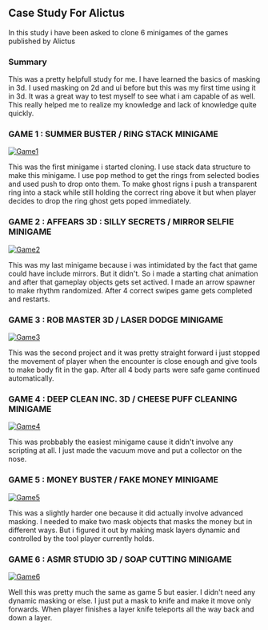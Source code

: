 ## Case Study For Alictus
In this study i have been asked to clone 6 minigames of the games published by Alictus

### Summary

This was a pretty helpfull study for me. I have learned the basics of masking in 3d. I used masking on 2d and ui before but this was my first time using it in 3d. It was a great way to test myself to see what i am capable of as well. This really helped me to realize my knowledge and lack of knowledge quite quickly.

### GAME 1 : SUMMER BUSTER / RING STACK MINIGAME
[![Game1](https://play-lh.googleusercontent.com/AR8LFe7IAzVP-YXXEIaU8d4EjhbYOL3dk7_d_0YQhvQOww14PlDm3bxUsMBDiMk1Odc=w240-h480 "Game1")](https://play.google.com/store/apps/details?id=com.cg.waterbuster&gl=TR "Game1")

This was the first minigame i started cloning. I use stack data structure to make this minigame. I use pop method to get the rings from selected bodies and used push to drop onto them. To make ghost rigns i push a transparent ring into a stack while still holding the correct ring above it but when player decides to drop the ring ghost gets poped immediately. 
### GAME 2 : AFFEARS 3D : SILLY SECRETS / MIRROR SELFIE MINIGAME
[![Game2](https://play-lh.googleusercontent.com/5NzDWrIb0CP9udtEUDCNvxJ-X484Q8EslT8YA0ugyBIwm1pPTKorAD0_34JmTwdIXtw=w240-h480-rw "Game2")](https://play.google.com/store/apps/details?id=com.sk.babymatch&gl=TR "Game2")

This was my last minigame because i was intimidated by the fact that game could have include mirrors. But it didn't. So i made a starting chat animation and after that gameplay objects gets set actived. I made an arrow spawner to make rhythm randomized. After 4 correct swipes game gets completed and restarts. 
### GAME 3 : ROB MASTER 3D / LASER DODGE MINIGAME
[![Game3](https://play-lh.googleusercontent.com/01s-9ocxbPi60tys9QU0LSGXytfhq0GcyGlOyT0-q9QH-nUXhzKBTWAHV7909WJOOss7=w240-h480-rw "Game3")](https://play.google.com/store/apps/details?id=com.ei.robmaster3d&gl=TR "Game3")

This was the second project and it was pretty straight forward i just stopped the movement of player when the encounter is close enough and give tools to make body fit in the gap. After all 4 body parts were safe game continued automatically.
### GAME 4 : DEEP CLEAN INC. 3D / CHEESE PUFF CLEANING MINIGAME
[![Game4](https://play-lh.googleusercontent.com/PNByXMfKLyAGityiBXYnXBJPfOh93LK9gavG_Iwj9FJ6PglcX0-D0BS8H_bNkrNIjRQb=w240-h480-rw "Game4")](https://play.google.com/store/apps/details?id=com.smo.deepcleaninc3d&gl=TR "Game4")

This was probbably the easiest minigame cause it didn't involve any scripting at all. I just made the vacuum move and put a collector on the nose.
### GAME 5 : MONEY BUSTER / FAKE MONEY MINIGAME
[![Game5](https://play-lh.googleusercontent.com/egaLifO_LOfhqbsQTfhpE1j-iwA0KnhONmF1kaf_Yl6BX9MP6DjTql_v6J9HHgtcT915=w240-h480-rw "Game5")](https://play.google.com/store/apps/details?id=com.cg.moneybuster&gl=TR "Game5")

This was a slightly harder one because it did actually involve advanced masking. I needed to make two mask objects that masks the money but in different ways. But i figured it out by making mask layers dynamic and controlled by the tool player currently holds.
### GAME 6 : ASMR STUDIO 3D / SOAP CUTTING MINIGAME
[![Game6](https://play-lh.googleusercontent.com/R1lo_i5Sq6RfMZdm6QQmVLGV9su0zElufUTH9u7pVvJQAHCUq-1z_aexoJW1FSzsXT0=w240-h480-rw "Game6")](https://play.google.com/store/apps/details?id=com.sk.sander3D&gl=TR "Game6") 

Well this was pretty much the same as game 5 but easier. I didn't need any dynamic masking or else. I just put a mask to knife and make it move only forwards. When player finishes a layer knife teleports all the way back and down a layer.